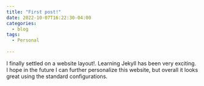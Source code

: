 ```yaml
---
title: "First post!"
date: 2022-10-07T16:22:30-04:00
categories:
  - blog
tags:
  - Personal
  
---
```


I finally settled on a website layout!. Learning Jekyll has been very exciting. I hope in the future I can further personalize this website, but overall it looks great using the standard configurations.
